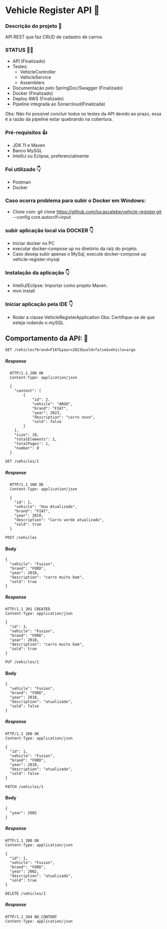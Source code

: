 # Vehicle Register API :car:

### Descrição do projeto :memo:

API REST que faz CRUD de cadastro de carros.

### STATUS :technologist:
- API (Finalizado)
- Testes:
    - VehicleController
    - VehicleService
    - Assemblers
- Documentação pelo SpringDoc/Swagger (Finalizado)
- Docker (Finalizado)
- Deploy AWS (Finalizado)
- Pipeline integrada ao Sonarcloud(Finalizada)

Obs: Não foi possível concluir todos os testes da API devido ao prazo, essa é a razão da pipeline estar quebrando na cobertura.

### Pré-requisitos :thumbsup:

- JDK 11 e Maven
- Banco MySQL
- IntelliJ ou Eclipse, preferencialmente

### Foi utilizado :point_down:

- Postman
- Docker

### Caso ocorra problema para subir o Docker em Windows:
- Clone com: git clone https://github.com/lucascalebe/vehicle-register.git --config core.autocrlf=input

### subir aplicação local via DOCKER :point_down:

- Iniciar docker no PC
- executar docker-compose up no diretório da raiz do projeto.
- Caso deseja subir apenas o MySql, execute docker-compose up vehicle-register-mysql

### Instalação da aplicação :point_down:

- IntelliJ/Eclipse: Importar como projeto Maven.
- mvn install

### Iniciar aplicação pela IDE :point_down:

- Rodar a classe VehicleRegisterApplication
Obs: Certifique-se de que esteja rodando o mySQL

## Comportamento da API: :anger:

`GET /vehicles?brand=FIAT&year=2023&sold=false&vehicle=argo`

##### Response

      HTTP/1.1 200 OK
      Content-Type: application/json
      
      {
        "content": [
            {
                "id": 2,
                "vehicle": "ARGO",
                "brand": "FIAT",
                "year": 2023,
                "description": "carro novo",
                "sold": false
            }
        ],
        "size": 10,
        "totalElements": 1,
        "totalPages": 1,
        "number": 0
      }



`GET /vehicles/1`

##### Response

      HTTP/1.1 200 OK
      Content-Type: application/json
      
      {
        "id": 1,
        "vehicle": "Uno Atualizado",
        "brand": "FIAT",
        "year": 2010,
        "description": "Carro verde atualizado",
        "sold": true
      }




`POST /vehicles`

#### Body
    
    {
      "vehicle": "Fusion",
      "brand": "FORD",
      "year": 2018,
      "description": "carro muito bom",
      "sold": true
    }

##### Response

    HTTP/1.1 201 CREATED
    Content-Type: application/json

    {
      "id": 3,
      "vehicle": "Fusion",
      "brand": "FORD",
      "year": 2018,
      "description": "carro muito bom",
      "sold": true
    } 




`PUT /vehicles/1`

  #### Body
    
    {
      "vehicle": "Fusion",
      "brand": "FORD",
      "year": 2018,
      "description": "atualizado",
      "sold": false
    }

##### Response

    HTTP/1.1 200 OK
    Content-Type: application/json

    {
      "id": 1,
      "vehicle": "Fusion",
      "brand": "FORD",
      "year": 2018,
      "description": "atualizado",
      "sold": false
    }



`PATCH /vehicles/1`

  #### Body
    
    {
      "year": 2002
    }

##### Response

    HTTP/1.1 200 OK
    Content-Type: application/json

    {
      "id": 1,
      "vehicle": "Fusion",
      "brand": "FORD",
      "year": 2002,
      "description": "atualizado",
      "sold": true
    }



`DELETE /vehicles/1`

  ##### Response

    HTTP/1.1 204 NO_CONTENT
    Content-Type: application/json
